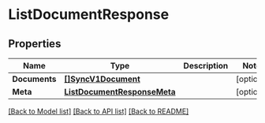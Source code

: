 # ListDocumentResponse

## Properties

Name | Type | Description | Notes
------------ | ------------- | ------------- | -------------
**Documents** | [**[]SyncV1Document**](SyncV1Document.md) |  |[optional] 
**Meta** | [**ListDocumentResponseMeta**](ListDocumentResponseMeta.md) |  |[optional] 

[[Back to Model list]](../README.md#documentation-for-models) [[Back to API list]](../README.md#documentation-for-api-endpoints) [[Back to README]](../README.md)



